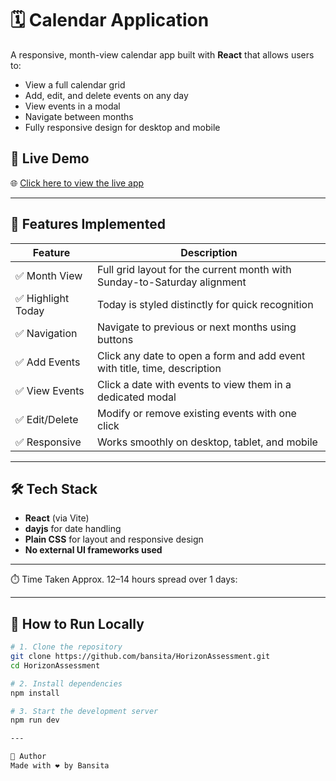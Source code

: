 # 🗓️ Calendar Application

A responsive, month-view calendar app built with **React** that allows users to:

- View a full calendar grid
- Add, edit, and delete events on any day
- View events in a modal
- Navigate between months
- Fully responsive design for desktop and mobile


## 🚀 Live Demo

🌐 [Click here to view the live app](https://horizon-assessment-xi.vercel.app/)  

---

## 📂 Features Implemented

| Feature             | Description                                                                 |
|---------------------|-----------------------------------------------------------------------------|
| ✅ Month View        | Full grid layout for the current month with Sunday-to-Saturday alignment   |
| ✅ Highlight Today   | Today is styled distinctly for quick recognition                           |
| ✅ Navigation        | Navigate to previous or next months using buttons                          |
| ✅ Add Events        | Click any date to open a form and add event with title, time, description  |
| ✅ View Events       | Click a date with events to view them in a dedicated modal                 |
| ✅ Edit/Delete       | Modify or remove existing events with one click                            |
| ✅ Responsive        | Works smoothly on desktop, tablet, and mobile                              |

---

## 🛠️ Tech Stack

- **React** (via Vite)
- **dayjs** for date handling
- **Plain CSS** for layout and responsive design
- **No external UI frameworks used**

---

⏱️ Time Taken
Approx. 12–14 hours spread over 1 days:

---

## 🧪 How to Run Locally

```bash
# 1. Clone the repository
git clone https://github.com/bansita/HorizonAssessment.git
cd HorizonAssessment

# 2. Install dependencies
npm install

# 3. Start the development server
npm run dev

---

🙌 Author
Made with ❤️ by Bansita

